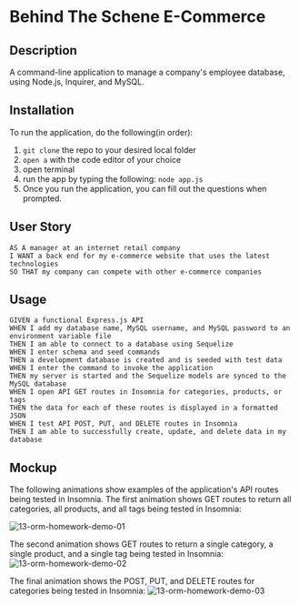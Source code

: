 # Behind The Schene E-Commerce 

## Description
A command-line application to manage a company's employee database, using Node.js, Inquirer, and MySQL.

## Installation
To run the application, do the following(in order):  
  1) ```git clone``` the repo to your desired local folder
  2) ```open a``` with the code editor of your choice
  3) open terminal
  4) run the app by typing the following: ```node app.js``` 
  5) Once you run the application, you can fill out the questions when prompted.

## User Story
```
AS A manager at an internet retail company
I WANT a back end for my e-commerce website that uses the latest technologies
SO THAT my company can compete with other e-commerce companies
```

## Usage
```
GIVEN a functional Express.js API
WHEN I add my database name, MySQL username, and MySQL password to an environment variable file
THEN I am able to connect to a database using Sequelize
WHEN I enter schema and seed commands
THEN a development database is created and is seeded with test data
WHEN I enter the command to invoke the application
THEN my server is started and the Sequelize models are synced to the MySQL database
WHEN I open API GET routes in Insomnia for categories, products, or tags
THEN the data for each of these routes is displayed in a formatted JSON
WHEN I test API POST, PUT, and DELETE routes in Insomnia
THEN I am able to successfully create, update, and delete data in my database

```

## Mockup
The following animations show examples of the application's API routes being tested in Insomnia.
The first animation shows GET routes to return all categories, all products, and all tags being tested in Insomnia:

![13-orm-homework-demo-01](https://user-images.githubusercontent.com/39867916/187050356-d78d52ad-88fd-4dfb-a1d4-fbbc3fd55d1c.gif)


The second animation shows GET routes to return a single category, a single product, and a single tag being tested in Insomnia:
![13-orm-homework-demo-02](https://user-images.githubusercontent.com/39867916/187050372-9d12f2b4-a106-4b8e-82ab-8e1e47f192bc.gif)


The final animation shows the POST, PUT, and DELETE routes for categories being tested in Insomnia:
![13-orm-homework-demo-03](https://user-images.githubusercontent.com/39867916/187050385-af48ee30-b3b1-4773-869e-73504dc6d128.gif)
